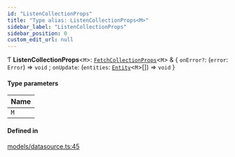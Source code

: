 ```yaml
---
id: "ListenCollectionProps"
title: "Type alias: ListenCollectionProps<M>"
sidebar_label: "ListenCollectionProps"
sidebar_position: 0
custom_edit_url: null
---
```


Ƭ **ListenCollectionProps**<`M`\>: [`FetchCollectionProps`](../interfaces/FetchCollectionProps)<`M`\> & { `onError?`: (`error`: `Error`) => `void` ; `onUpdate`: (`entities`: [`Entity`](../interfaces/Entity)<`M`\>[]) => `void`  }

#### Type parameters

| Name |
| :------ |
| `M` |

#### Defined in

[models/datasource.ts:45](https://github.com/Camberi/firecms/blob/2d60fba/src/models/datasource.ts#L45)
